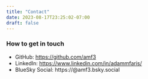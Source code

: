 ```yaml
---
title: "Contact"
date: 2023-08-17T23:25:02-07:00
draft: false
---
```


### How to get in touch

* GitHub: https://github.com/amf3
* LinkedIn: https://www.linkedin.com/in/adammfaris/
* BlueSky Social: https://@amf3.bsky.social
